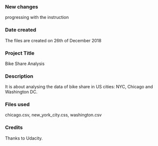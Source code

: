 ### New changes
progressing with the instruction
### Date created
The files are created on 26th of December 2018

### Project Title
Bike Share Analysis

### Description
It is about analysing the data of bike share in US cities: NYC, Chicago and Washington DC.

### Files used
chicago.csv, new_york_city.css, washington.csv
### Credits
Thanks to Udacity.
